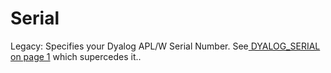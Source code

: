 # Serial

Legacy: Specifies your Dyalog APL/W Serial Number. See[  DYALOG_SERIAL on page 1](DYALOG_SERIAL.htm#DYALOG_SERIAL) which supercedes it..
